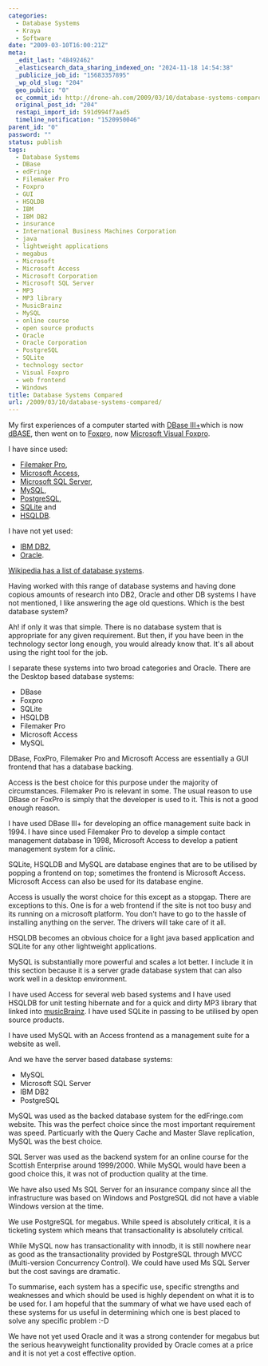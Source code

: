 ```yaml
---
categories:
  - Database Systems
  - Kraya
  - Software
date: "2009-03-10T16:00:21Z"
meta:
  _edit_last: "48492462"
  _elasticsearch_data_sharing_indexed_on: "2024-11-18 14:54:38"
  _publicize_job_id: "15683357895"
  _wp_old_slug: "204"
  geo_public: "0"
  oc_commit_id: http://drone-ah.com/2009/03/10/database-systems-compared/1236790940
  original_post_id: "204"
  restapi_import_id: 591d994f7aad5
  timeline_notification: "1520950046"
parent_id: "0"
password: ""
status: publish
tags:
  - Database Systems
  - DBase
  - edFringe
  - Filemaker Pro
  - Foxpro
  - GUI
  - HSQLDB
  - IBM
  - IBM DB2
  - insurance
  - International Business Machines Corporation
  - java
  - lightweight applications
  - megabus
  - Microsoft
  - Microsoft Access
  - Microsoft Corporation
  - Microsoft SQL Server
  - MP3
  - MP3 library
  - MusicBrainz
  - MySQL
  - online course
  - open source products
  - Oracle
  - Oracle Corporation
  - PostgreSQL
  - SQLite
  - technology sector
  - Visual Foxpro
  - web frontend
  - Windows
title: Database Systems Compared
url: /2009/03/10/database-systems-compared/
---
```


My first experiences of a computer started with
[DBase III+](http://en.wikipedia.org/wiki/DBase "Dbase on Wikipedia")which is
now [dBASE](http://www.dbase.com/ "dBASE"), then went on to
[Foxpro](http://en.wikipedia.org/wiki/FoxPro_2 "Foxpro 2 on Wikipedia"), now
[Microsoft Visual Foxpro](http://msdn.microsoft.com/en-us/vfoxpro/bb190288.aspx "Microsoft Visual Foxpro").

I have since used:

- [Filemaker Pro](http://www.filemaker.co.uk/ "Filemaker Pro"),
- [Microsoft Access](http://office.microsoft.com/en-us/access/default.aspx "Microsoft Access"),
- [Microsoft SQL Server](http://www.microsoft.com/sqlserver/2008/en/us/default.aspx "Microsoft SQL Server"),
- [MySQL](http://www.mysql.com/ "MySQL"),
- [PostgreSQL](http://www.postgresql.org/ "PostgreSQL"),
- [SQLite](http://www.sqlite.org/ "SQLite") and
- [HSQLDB](http://hsqldb.org/ "HSQLDB").

I have not yet used:

- [IBM DB2](http://www.ibm.com/software/data/db2/ "IBM DB2"),
- [Oracle](http://www.oracle.com/index.html "Oracle").

[Wikipedia has a list of database systems](http://en.wikipedia.org/wiki/Comparison_of_relational_database_management_systems "Compare DB Systems").

<!--more-->

Having worked with this range of database systems and having done copious
amounts of research into DB2, Oracle and other DB systems I have not mentioned,
I like answering the age old questions. Which is the best database system?

Ah! if only it was that simple. There is no database system that is appropriate
for any given requirement. But then, if you have been in the technology sector
long enough, you would already know that. It\'s all about using the right tool
for the job.

I separate these systems into two broad categories and Oracle. There are the
Desktop based database systems:

- DBase
- Foxpro
- SQLite
- HSQLDB
- Filemaker Pro
- Microsoft Access
- MySQL

DBase, FoxPro, Filemaker Pro and Microsoft Access are essentially a GUI frontend
that has a database backing.

Access is the best choice for this purpose under the majority of circumstances.
Filemaker Pro is relevant in some. The usual reason to use DBase or FoxPro is
simply that the developer is used to it. This is not a good enough reason.

I have used DBase III+ for developing an office management suite back in 1994. I
have since used Filemaker Pro to develop a simple contact management database in
1998, Microsoft Access to develop a patient management system for a clinic.

SQLite, HSQLDB and MySQL are database engines that are to be utilised by popping
a frontend on top; sometimes the frontend is Microsoft Access. Microsoft Access
can also be used for its database engine.

Access is usually the worst choice for this except as a stopgap. There are
exceptions to this. One is for a web frontend if the site is not too busy and
its running on a microsoft platform. You don\'t have to go to the hassle of
installing anything on the server. The drivers will take care of it all.

HSQLDB becomes an obvious choice for a light java based application and SQLite
for any other lightweight applications.

MySQL is substantially more powerful and scales a lot better. I include it in
this section because it is a server grade database system that can also work
well in a desktop environment.

I have used Access for several web based systems and I have used HSQLDB for unit
testing hibernate and for a quick and dirty MP3 library that linked into
[musicBrainz](http://musicbrainz.org/ "Musicbrainz"). I have used SQLite in
passing to be utilised by open source products.

I have used MySQL with an Access frontend as a management suite for a website as
well.

And we have the server based database systems:

- MySQL
- Microsoft SQL Server
- IBM DB2
- PostgreSQL

MySQL was used as the backed database system for the edFringe.com website. This
was the perfect choice since the most important requirement was speed.
Particuarly with the Query Cache and Master Slave replication, MySQL was the
best choice.

SQL Server was used as the backend system for an online course for the Scottish
Enterprise around 1999/2000. While MySQL would have been a good choice this, it
was not of production quality at the time.

We have also used Ms SQL Server for an insurance company since all the
infrastructure was based on Windows and PostgreSQL did not have a viable Windows
version at the time.

We use PostgreSQL for megabus. While speed is absolutely critical, it is a
ticketing system which means that transactionality is absolutely critical.

While MySQL now has transactionality with innodb, it is still nowhere near as
good as the transactionality provided by PostgreSQL through MVCC (Multi-version
Concurrency Control). We could have used Ms SQL Server but the cost savings are
dramatic.

To summarise, each system has a specific use, specific strengths and weaknesses
and which should be used is highly dependent on what it is to be used for. I am
hopeful that the summary of what we have used each of these systems for us
useful in determining which one is best placed to solve any specific problem :-D

We have not yet used Oracle and it was a strong contender for megabus but the
serious heavyweight functionality provided by Oracle comes at a price and it is
not yet a cost effective option.
